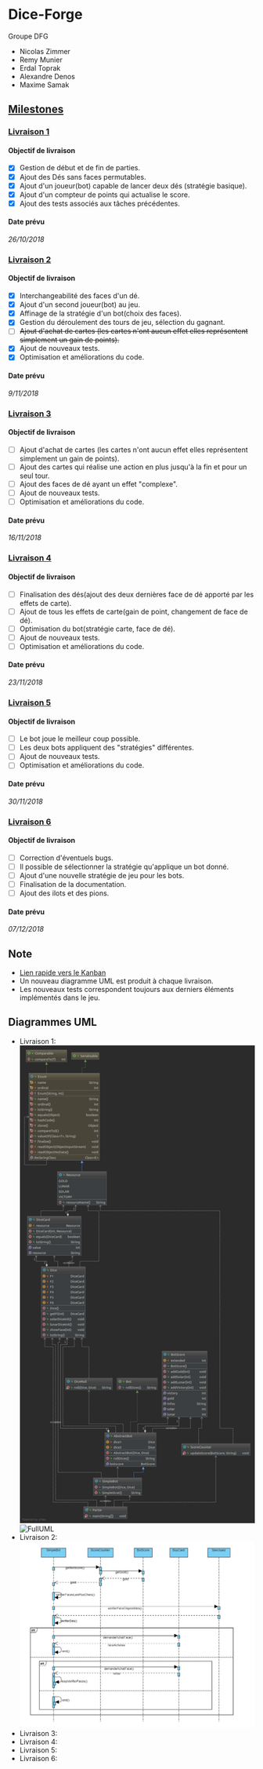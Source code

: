 # Dice-Forge
Groupe DFG

* Nicolas Zimmer
* Remy Munier
* Erdal Toprak
* Alexandre Denos
* Maxime Samak

## [Milestones](https://github.com/SamakM/Dice-Forge/milestones?direction=asc&sort=due_date&state=open)

### [Livraison 1](https://github.com/SamakM/Dice-Forge/milestone/1)
#### Objectif de livraison
- [x] Gestion de début et de fin de parties.
- [x] Ajout des Dés sans faces permutables.
- [x] Ajout d'un joueur(bot) capable de lancer deux dés (stratégie basique).
- [x] Ajout d'un compteur de points qui actualise le score.
- [x] Ajout des tests associés aux tâches précédentes.

#### Date prévu
*26/10/2018*

### [Livraison 2](https://github.com/SamakM/Dice-Forge/milestone/2)
#### Objectif de livraison
- [x] Interchangeabilité des faces d'un dé.
- [x] Ajout d'un second joueur(bot) au jeu.
- [x] Affinage de la stratégie d'un bot(choix des faces).
- [x] Gestion du déroulement des tours de jeu, sélection du gagnant.
- [ ] ~~Ajout d'achat de cartes (les cartes n'ont aucun effet elles représentent simplement un gain de points).~~
- [x] Ajout de nouveaux tests.
- [x] Optimisation et améliorations du code.

#### Date prévu
*9/11/2018*

### [Livraison 3](https://github.com/SamakM/Dice-Forge/milestone/3)
#### Objectif de livraison
- [ ] Ajout d'achat de cartes (les cartes n'ont aucun effet elles représentent simplement un gain de points).
- [ ] Ajout des cartes qui réalise une action en plus jusqu'à la fin et pour un seul tour.
- [ ] Ajout des faces de dé ayant un effet "complexe".
- [ ] Ajout de nouveaux tests.
- [ ] Optimisation et améliorations du code.

#### Date prévu
*16/11/2018*

### [Livraison 4](https://github.com/SamakM/Dice-Forge/milestone/4)
#### Objectif de livraison
- [ ] Finalisation des dés(ajout des deux dernières face de dé apporté par les effets de carte).
- [ ] Ajout de tous les effets de carte(gain de point, changement de face de dé).
- [ ] Optimisation du bot(stratégie carte, face de dé).
- [ ] Ajout de nouveaux tests.
- [ ] Optimisation et améliorations du code.

#### Date prévu
*23/11/2018*

### [Livraison 5](https://github.com/SamakM/Dice-Forge/milestone/5)
#### Objectif de livraison
- [ ] Le bot joue le meilleur coup possible.
- [ ] Les deux bots appliquent des "stratégies" différentes.
- [ ] Ajout de nouveaux tests.
- [ ] Optimisation et améliorations du code.

#### Date prévu
*30/11/2018*

### [Livraison 6](https://github.com/SamakM/Dice-Forge/milestone/6)
#### Objectif de livraison
- [ ] Correction d'éventuels bugs.
- [ ] Il possible de sélectionner la stratégie qu'applique un bot donné.
- [ ] Ajout d'une nouvelle stratégie de jeu pour les bots.
- [ ] Finalisation de la documentation.
- [ ] Ajout des ilots et des pions.

#### Date prévu
*07/12/2018*

## Note

* [Lien rapide vers le Kanban](https://github.com/SamakM/Dice-Forge/projects/2)
* Un nouveau diagramme UML est produit à chaque livraison.
* Les nouveaux tests correspondent toujours aux derniers éléments implémentés dans le jeu.

## Diagrammes UML

* Livraison 1:
  ![FullUML](src/Javadoc/UML/iteration1/UML-V1.png)
  ![FullUML](src/Javadoc/UML/iteration2/Sequence_Partie_Iteration_1_DFG.jpg)
* Livraison 2:
  ![FullUML](src/Javadoc/UML/iteration2/Sequence_Partie_Iteration_2_DFG.jpg)
* Livraison 3:
* Livraison 4:
* Livraison 5:
* Livraison 6:
